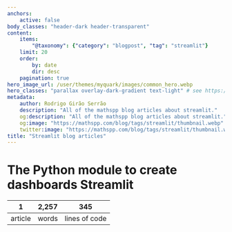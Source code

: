 ```yaml
---
anchors:
    active: false
body_classes: "header-dark header-transparent"
content:
    items:
        "@taxonomy": {"category": "blogpost", "tag": "streamlit"}
    limit: 20
    order:
        by: date
        dir: desc
    pagination: true
hero_image_url: /user/themes/myquark/images/common_hero.webp
hero_classes: "parallax overlay-dark-gradient text-light" # see https://demo.getgrav.org/blog-skeleton/blog/hero-classes
metadata:
    author: Rodrigo Girão Serrão
    description: "All of the mathspp blog articles about streamlit."
    og:description: "All of the mathspp blog articles about streamlit."
    og:image: "https://mathspp.com/blog/tags/streamlit/thumbnail.webp"
    twitter:image: "https://mathspp.com/blog/tags/streamlit/thumbnail.webp"
title: "Streamlit blog articles"
---
```



# The Python module to create dashboards Streamlit


<table class="stats-table">
    <thead>
        <tr>
            <th style="text-align: center;">1</th>
            <th style="text-align: center;">2,257</th>
            <th style="text-align: center;">345</th>
        </tr>
    </thead>
    <tbody>
        <tr>
            <td style="text-align: center;">article</td>
            <td style="text-align: center;">words</td>
            <td style="text-align: center;">lines of code</td>
        </tr>
    </tbody>
</table>